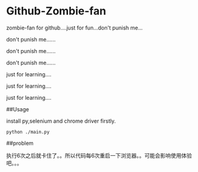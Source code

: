 Github-Zombie-fan
=================

zombie-fan for github....just for fun...don't punish me...

don't punish me......

don't punish me......

don't punish me......

just for learning....

just for learning....

just for learning....

##Usage

install py,selenium and chrome driver firstly.

    python ./main.py

##problem

执行6次之后就卡住了。。所以代码每6次重启一下浏览器。。可能会影响使用体验吧。。。